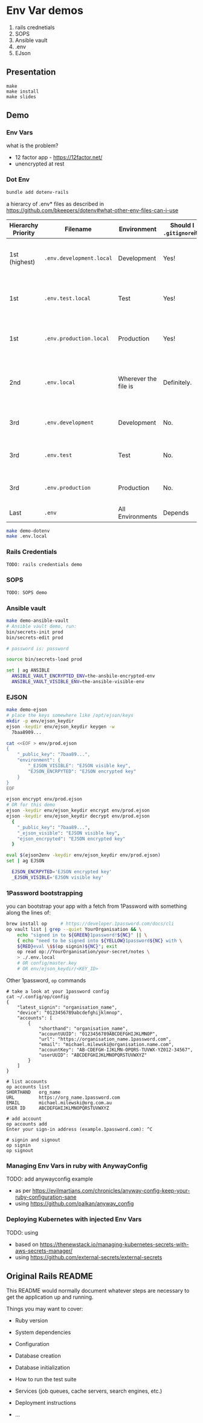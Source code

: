 # Env Var demos

1. rails crednetials
1. SOPS
1. Ansible vault
1. .env
1. EJson

## Presentation

```
make
make install
make slides
```

## Demo

### Env Vars

what is the problem?
- 12 factor app - https://12factor.net/
- unencrypted at rest

### Dot Env

```sh
bundle add dotenv-rails
```

a hierarcy of .env* files as described in
https://github.com/bkeepers/dotenv#what-other-env-files-can-i-use

| Hierarchy Priority | Filename                 | Environment          | Should I `.gitignore`it? | Notes                                                        |
| ------------------ | ------------------------ | -------------------- | ------------------------ | ------------------------------------------------------------ |
| 1st (highest)      | `.env.development.local` | Development          | Yes!                     | Local overrides of environment-specific settings.            |
| 1st                | `.env.test.local`        | Test                 | Yes!                     | Local overrides of environment-specific settings.            |
| 1st                | `.env.production.local`  | Production           | Yes!                     | Local overrides of environment-specific settings.            |
| 2nd                | `.env.local`             | Wherever the file is | Definitely.              | Local overrides. This file is loaded for all environments _except_ `test`. |
| 3rd                | `.env.development`       | Development          | No.                      | Shared environment-specific settings                         |
| 3rd                | `.env.test`              | Test                 | No.                      | Shared environment-specific settings                         |
| 3rd                | `.env.production`        | Production           | No.                      | Shared environment-specific settings                         |
| Last               | `.env`                   | All Environments     | Depends                  | The Original®                                                |

```sh
make demo-dotenv
make .env.local
```

### Rails Credentials

```sh
TODO: rails credentials demo
```

### SOPS

```sh
TODO: SOPS demo
```

### Ansible vault

```sh
make demo-ansible-vault
# Ansible vault demo, run:
bin/secrets-init prod
bin/secrets-edit prod

# password is: password

source bin/secrets-load prod

set | ag ANSIBLE
  ANSIBLE_VAULT_ENCRYPTED_ENV=the-ansbile-encrypted-env
  ANSIBLE_VAULT_VISIBLE_ENV=the-ansible-visible-env
```

### EJSON

```sh
make demo-ejson
# place the keys somewhere like /opt/ejson/keys
mkdir -p env/ejson_keydir
ejson -keydir env/ejson_keydir keygen -w
  7baa8909...

cat <<EOF > env/prod.ejson
{
    "_public_key": "7baa89...",
    "environment": {
        "_EJSON_VISIBLE": "EJSON visible key",
        "EJSON_ENCRPYTED": "EJSON encrypted key"
    }
}
EOF

ejson encrypt env/prod.ejson
# OR for this demo
ejson -keydir env/ejson_keydir encrypt env/prod.ejson
ejson -keydir env/ejson_keydir decrypt env/prod.ejson
  {
    "_public_key": "7baa89...",
    "_ejson_visible": "EJSON visible key",
    "ejson_encrpyted": "EJSON encrypted key"
  }

eval $(ejson2env -keydir env/ejson_keydir env/prod.ejson)
set | ag EJSON

  EJSON_ENCRPYTED='EJSON encrypted key'
  _EJSON_VISIBLE='EJSON visible key'
```

### 1Password bootstrapping

you can bootstrap your app with a fetch from 1Password with something along the
lines of:

```sh
brew install op     # https://developer.1password.com/docs/cli
op vault list | grep --quiet YourOrganisation && \
    echo "signed in to ${GREEN}1password!${NC}" || \
    { echo "need to be signed into ${YELLOW}1password${NC} with \
    ${RED}eval \$$(op signin)${NC}"; exit
    op read op://YourOrganisation/your-secret/notes \
    > ./.env.local
    # OR config/master.key
    # OR env/ejson_keydir/<KEY_ID>
```

Other 1password, `op` commands

```
# take a look at your 1password config
cat ~/.config/op/config
{
	"latest_signin": "organisation_name",
	"device": "0123456789abcdefghijklmnop",
	"accounts": [
		{
			"shorthand": "organisation_name",
			"accountUUID": "0123456789ABCDEFGHIJKLMNOP",
			"url": "https://organisation_name.1password.com",
			"email": "michael.milewski@organisation.name.com",
			"accountKey": "AB-CDEFGH-IJKLMN-OPQRS-TUVWX-YZ012-34567",
			"userUUID": "ABCDEFGHIJKLMNOPQRSTUVWXYZ"
		}
	]
}

# list accounts
op accounts list
SHORTHAND   org_name
URL         https://org_name.1password.com
EMAIL       michael.milewski@org.com.au
USER ID     ABCDEFGHIJKLMNOPQRSTUVWXYZ

# add account
op accounts add
Enter your sign-in address (example.1password.com): ^C

# signin and signout
op signin
op signout
```

### Managing Env Vars in ruby with AnywayConfig

TODO: add anywayconfig example
- as per https://evilmartians.com/chronicles/anyway-config-keep-your-ruby-configuration-sane
- using https://github.com/palkan/anyway_config

### Deploying Kubernetes with injected Env Vars

TODO: using
- based on https://thenewstack.io/managing-kubernetes-secrets-with-aws-secrets-manager/
- using https://github.com/external-secrets/external-secrets

## Original Rails README

This README would normally document whatever steps are necessary to get the
application up and running.

Things you may want to cover:

* Ruby version

* System dependencies

* Configuration

* Database creation

* Database initialization

* How to run the test suite

* Services (job queues, cache servers, search engines, etc.)

* Deployment instructions

* ...
